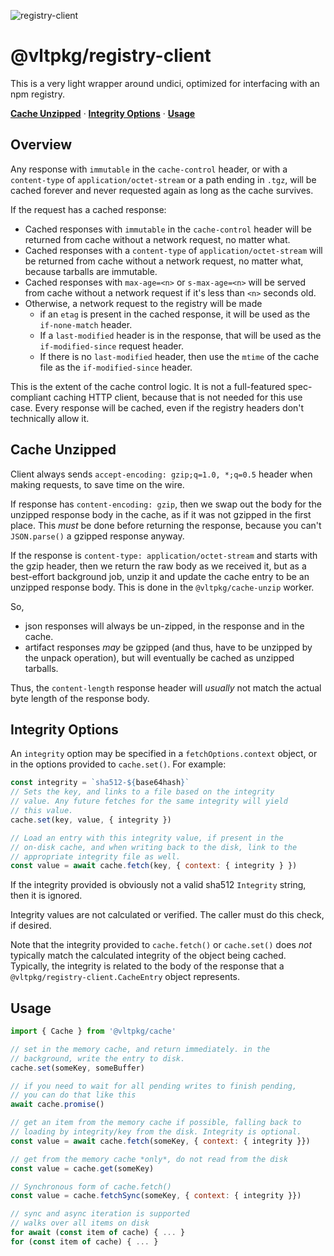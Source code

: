 ![registry-client](https://github.com/user-attachments/assets/664e4107-bf7b-4179-802d-9ec9f1499955)

# @vltpkg/registry-client

This is a very light wrapper around undici, optimized for interfacing with an npm registry.

**[Cache Unzipped](#cache-unzipped)**
·
**[Integrity Options](#integrity-options)**
·
**[Usage](#usage)**

## Overview

Any response with `immutable` in the `cache-control` header, or with a `content-type` of `application/octet-stream` or a path ending in `.tgz`, will be cached forever and never requested again as long as the cache survives.

If the request has a cached response:

- Cached responses with `immutable` in the `cache-control`
  header will be returned from cache without a network request,
  no matter what.
- Cached responses with a `content-type` of
  `application/octet-stream` will be returned from cache without
  a network request, no matter what, because tarballs are
  immutable.
- Cached responses with `max-age=<n>` or `s-max-age=<n>` will be
  served from cache without a network request if it's less than
  `<n>` seconds old.
- Otherwise, a network request to the registry will be made
  - if an `etag` is present in the cached response, it will be
    used as the `if-none-match` header.
  - If a `last-modified` header is in the response, that will
    be used as the `if-modified-since` request header.
  - If there is no `last-modified` header, then use the `mtime`
    of the cache file as the `if-modified-since` header.

This is the extent of the cache control logic. It is not a
full-featured spec-compliant caching HTTP client, because that is
not needed for this use case. Every response will be cached, even
if the registry headers don't technically allow it.

## Cache Unzipped

Client always sends `accept-encoding: gzip;q=1.0, *;q=0.5`
header when making requests, to save time on the wire.

If response has `content-encoding: gzip`, then we swap out the
body for the unzipped response body in the cache, as if it was
not gzipped in the first place. This _must_ be done before
returning the response, because you can't `JSON.parse()` a
gzipped response anyway.

If the response is `content-type: application/octet-stream` and
starts with the gzip header, then we return the raw body as we
received it, but as a best-effort background job, unzip it and
update the cache entry to be an unzipped response body. This is
done in the `@vltpkg/cache-unzip` worker.

So,

- json responses will always be un-zipped, in the response and in
  the cache.
- artifact responses _may_ be gzipped (and thus, have to be
  unzipped by the unpack operation), but will eventually be
  cached as unzipped tarballs.

Thus, the `content-length` response header will _usually_ not
match the actual byte length of the response body.

## Integrity Options

An `integrity` option may be specified in a
`fetchOptions.context` object, or in the options provided to
`cache.set()`. For example:

```js
const integrity = `sha512-${base64hash}`
// Sets the key, and links to a file based on the integrity
// value. Any future fetches for the same integrity will yield
// this value.
cache.set(key, value, { integrity })

// Load an entry with this integrity value, if present in the
// on-disk cache, and when writing back to the disk, link to the
// appropriate integrity file as well.
const value = await cache.fetch(key, { context: { integrity } })
```

If the integrity provided is obviously not a valid sha512
`Integrity` string, then it is ignored.

Integrity values are not calculated or verified. The caller must do this
check, if desired.

Note that the integrity provided to `cache.fetch()` or `cache.set()`
does _not_ typically match the calculated integrity of the object
being cached. Typically, the integrity is related to the body of
the response that a `@vltpkg/registry-client.CacheEntry` object
represents.

## Usage

```js
import { Cache } from '@vltpkg/cache'

// set in the memory cache, and return immediately. in the
// background, write the entry to disk.
cache.set(someKey, someBuffer)

// if you need to wait for all pending writes to finish pending,
// you can do that like this
await cache.promise()

// get an item from the memory cache if possible, falling back to
// loading by integrity/key from the disk. Integrity is optional.
const value = await cache.fetch(someKey, { context: { integrity }})

// get from the memory cache *only*, do not read from the disk
const value = cache.get(someKey)

// Synchronous form of cache.fetch()
const value = cache.fetchSync(someKey, { context: { integrity }})

// sync and async iteration is supported
// walks over all items on disk
for await (const item of cache) { ... }
for (const item of cache) { ... }
```
